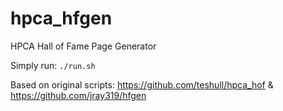 # hpca_hfgen
HPCA Hall of Fame Page Generator

Simply run:
`./run.sh`


Based on original scripts:
https://github.com/teshull/hpca_hof & https://github.com/jray319/hfgen
